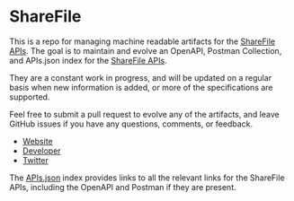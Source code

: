 # ShareFileThis is a repo for managing machine readable artifacts for the [ShareFile APIs](http://api.sharefile.com/https.aspx). The goal is to maintain and evolve an OpenAPI, Postman Collection, and APIs.json index for the [ShareFile APIs](http://api.sharefile.com/https.aspx).They are a constant work in progress, and will be updated on a regular basis when new information is added, or more of the specifications are supported.Feel free to submit a pull request to evolve any of the artifacts, and leave GitHub issues if you have any questions, comments, or feedback.- [Website](http://api.sharefile.com/https.aspx)- [Developer](http://api.sharefile.com/https.aspx)- [Twitter](https://twitter.com/#!/sharefile)The [APIs.json](https://github.com/api-evangelist/sharefile/blob/master/apis.json) index provides links to all the relevant links for the ShareFile APIs, including the OpenAPI and Postman if they are present.